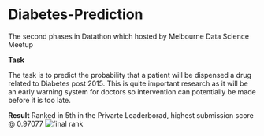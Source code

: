 # Diabetes-Prediction

The second phases in Datathon which hosted by Melbourne Data Science Meetup 


**Task**

The task is to predict the probability that a patient will be dispensed a drug related to Diabetes post 2015. This is quite important research as it will be an early warning system for doctors so intervention can potentially be made before it is too late.


**Result**
Ranked in 5th in the Privarte Leaderborad, highest submission score @ 0.97077 
![final rank](https://github.com/catwang89/2017Datathon-Diabetes-Prediction/blob/master/rank.png)
